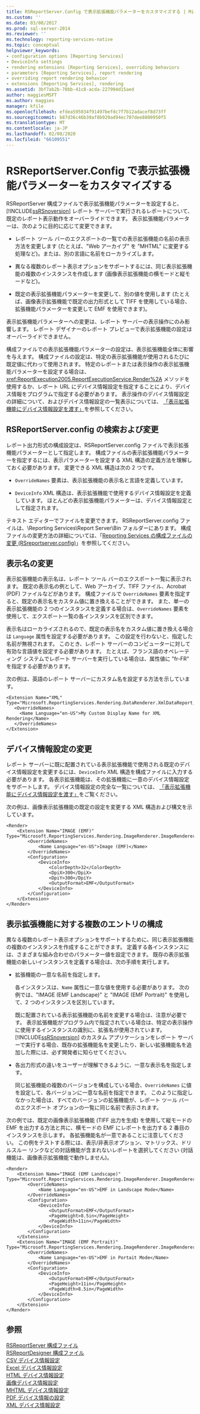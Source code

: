 ```yaml
---
title: RSReportServer.Config で表示拡張機能パラメーターをカスタマイズする | Microsoft Docs
ms.custom: ''
ms.date: 03/08/2017
ms.prod: sql-server-2014
ms.reviewer: ''
ms.technology: reporting-services-native
ms.topic: conceptual
helpviewer_keywords:
- configuration options [Reporting Services]
- DeviceInfo settings
- rendering extensions [Reporting Services], overriding behaviors
- parameters [Reporting Services], report rendering
- overriding report rendering behavior
- extensions [Reporting Services], rendering
ms.assetid: 3bf7ab2b-70bb-41c8-acda-227994d15aed
author: maggiesMSFT
ms.author: maggies
manager: kfile
ms.openlocfilehash: efdea595034f91497befdc7f7b12adacef8d73ff
ms.sourcegitcommit: b87d36c46b39af8b929ad94ec707dee8800950f5
ms.translationtype: MT
ms.contentlocale: ja-JP
ms.lasthandoff: 02/08/2020
ms.locfileid: "66109551"
---
```

# <a name="customize-rendering-extension-parameters-in-rsreportserverconfig"></a>RSReportServer.Config で表示拡張機能パラメーターをカスタマイズする
  RSReportServer 構成ファイルで表示拡張機能パラメーターを設定すると、[!INCLUDE[ssRSnoversion](../includes/ssrsnoversion-md.md)] レポート サーバーで実行されるレポートについて、既定のレポート表示動作をオーバーライドできます。 表示拡張機能パラメーターは、次のように目的に応じて変更できます。  
  
-   レポート ツール バーのエクスポートの一覧での表示拡張機能の名前の表示方法を変更します (たとえば、"Web アーカイブ" を "MHTML" に変更する処理など)。または、別の言語に名前をローカライズします。  
  
-   異なる複数のレポート表示オプションをサポートするには、同じ表示拡張機能の複数のインスタンスを作成します (画像表示拡張機能の横モードと縦モードなど)。  
  
-   既定の表示拡張機能パラメーターを変更して、別の値を使用します (たとえば、画像表示拡張機能で既定の出力形式として TIFF を使用している場合、拡張機能パラメーターを変更して EMF を使用できます)。  
  
 表示拡張機能パラメーターへの変更は、レポート サーバーの表示操作にのみ影響します。 レポート デザイナーのレポート プレビューで表示拡張機能の設定はオーバーライドできません。  
  
 構成ファイルでの表示拡張機能パラメーターの設定は、表示拡張機能全体に影響を与えます。 構成ファイルの設定は、特定の表示拡張機能が使用されるたびに既定値に代わって使用されます。 特定のレポートまたは表示操作の表示拡張機能パラメーターを設定する場合は、 <xref:ReportExecution2005.ReportExecutionService.Render%2A> メソッドを使用するか、レポート URL にデバイス情報設定を指定することにより、デバイス情報をプログラムで指定する必要があります。 表示操作のデバイス情報設定の詳細について、およびデバイス情報設定の一覧表示については、 [「表示拡張機能にデバイス情報設定を渡す」](report-server-web-service/net-framework/passing-device-information-settings-to-rendering-extensions.md)を参照してください。  
  
## <a name="finding-and-modifying-rsreportserverconfig"></a>RSReportServer.config の検索および変更  
 レポート出力形式の構成設定は、RSReportServer.config ファイルで表示拡張機能パラメーターとして指定します。 構成ファイルの表示拡張機能パラメーターを指定するには、表示パラメーターを設定する XML 構造の定義方法を理解しておく必要があります。 変更できる XML 構造は次の 2 つです。  
  
-   
  `OverrideNames` 要素は、表示拡張機能の表示名と言語を定義しています。  
  
-   
  `DeviceInfo` XML 構造は、表示拡張機能で使用するデバイス情報設定を定義しています。 ほとんどの表示拡張機能パラメーターは、デバイス情報設定として指定されます。  
  
 テキスト エディターでファイルを変更できます。 RSReportServer.config ファイルは、\Reporting Services\Report Server\Bin フォルダーにあります。 構成ファイルの変更方法の詳細については、「[Reporting Services の構成ファイルの変更 &#40;RSreportserver.config&#41;](report-server/modify-a-reporting-services-configuration-file-rsreportserver-config.md)」を参照してください。  
  
## <a name="changing-the-display-name"></a>表示名の変更  
 表示拡張機能の表示名は、レポート ツール バーのエクスポート一覧に表示されます。 既定の表示名の例として、Web アーカイブ、TIFF ファイル、Acrobat (PDF) ファイルなどがあります。 構成ファイルで `OverrideNames` 要素を指定すると、既定の表示名をカスタム値に置き換えることができます。 また、単一の表示拡張機能の 2 つのインスタンスを定義する場合は、`OverrideNames` 要素を使用して、エクスポート一覧の各インスタンスを区別できます。  
  
 表示名はローカライズされるので、既定の表示名をカスタム値に置き換える場合は `Language` 属性を設定する必要があります。 この設定を行わないと、指定した名前が無視されます。 このとき、レポート サーバーのコンピューターに対して有効な言語値を設定する必要があります。 たとえば、フランス語のオペレーティング システムでレポート サーバーを実行している場合は、属性値に "fr-FR" を指定する必要があります。  
  
 次の例は、英語のレポート サーバーにカスタム名を設定する方法を示しています。  
  
```  
<Extension Name="XML" Type="Microsoft.ReportingServices.Rendering.DataRenderer.XmlDataReport,Microsoft.ReportingServices.DataRendering">  
   <OverrideNames>  
     <Name Language="en-US">My Custom Display Name for XML Rendering</Name>  
   </OverrideNames>  
</Extension>  
```  
  
## <a name="changing-device-information-settings"></a>デバイス情報設定の変更  
 レポート サーバーに既に配置されている表示拡張機能で使用される既定のデバイス情報設定を変更するには、`DeviceInfo` XML 構造を構成ファイルに入力する必要があります。 各表示拡張機能は、その拡張機能に一意のデバイス情報設定をサポートします。 デバイス情報設定の完全な一覧については、 [「表示拡張機能にデバイス情報設定を渡す」](report-server-web-service/net-framework/passing-device-information-settings-to-rendering-extensions.md)をご覧ください。  
  
 次の例は、画像表示拡張機能の既定の設定を変更する XML 構造および構文を示しています。  
  
```  
<Render>  
    <Extension Name="IMAGE (EMF)" Type="Microsoft.ReportingServices.Rendering.ImageRenderer.ImageRenderer,Microsoft.ReportingServices.ImageRendering">  
        <OverrideNames>  
            <Name Language="en-US">Image (EMF)</Name>  
        </OverrideNames>  
        <Configuration>  
            <DeviceInfo>  
                <ColorDepth>32</ColorDepth>  
                <DpiX>300</DpiX>  
                <DpiY>300</DpiY>  
                <OutputFormat>EMF</OutputFormat>  
            </DeviceInfo>  
        </Configuration>  
    </Extension>  
</Render>  
```  
  
## <a name="configuring-multiple-entries-for-a-rendering-extension"></a>表示拡張機能に対する複数のエントリの構成  
 異なる複数のレポート表示オプションをサポートするために、同じ表示拡張機能の複数のインスタンスを作成することができます。 定義する各インスタンスには、さまざまな組み合わせのパラメーター値を設定できます。 既存の表示拡張機能の新しいインスタンスを定義する場合は、次の手順を実行します。  
  
-   拡張機能の一意な名前を指定します。  
  
     各インスタンスは、`Name` 属性に一意な値を使用する必要があります。 次の例では、"IMAGE (EMF Landscape)" と "IMAGE (EMF Portrait)" を使用して、2 つのインスタンスを区別しています。  
  
     既に配置されている表示拡張機能の名前を変更する場合は、注意が必要です。 表示拡張機能がプログラム内で指定されている場合は、特定の表示操作に使用するインスタンスの識別に、拡張名が使用されています。 [!INCLUDE[ssRSnoversion](../includes/ssrsnoversion-md.md)] のカスタム アプリケーションをレポート サーバーで実行する場合、既存の拡張機能名を変更したり、新しい拡張機能名を追加した際には、必ず開発者に知らせてください。  
  
-   各出力形式の違いをユーザーが理解できるように、一意な表示名を指定します。  
  
     同じ拡張機能の複数のバージョンを構成している場合、`OverrideNames` に値を設定して、各バージョンに一意な名前を指定できます。 このように指定しなかった場合は、すべてのバージョンの拡張機能が、レポート ツール バーのエクスポート オプションの一覧に同じ名前で表示されます。  
  
 次の例では、既定の画像表示拡張機能 (TIFF 出力を生成) を使用して縦モードの EMF を出力する方法と共に、横モードの EMF にレポートを出力する 2 番目のインスタンスを示します。 各拡張機能名が一意であることに注意してください。 この例をテストする際には、表示/非表示オプション、マトリックス、ドリルスルー リンクなどの対話機能が含まれないレポートを選択してください (対話機能は、画像表示拡張機能で動作しません)。  
  
```  
<Render>  
    <Extension Name="IMAGE (EMF Landscape)" Type="Microsoft.ReportingServices.Rendering.ImageRenderer.ImageRenderer,Microsoft.ReportingServices.ImageRendering">  
        <OverrideNames>  
            <Name Language="en-US">EMF in Landscape Mode</Name>  
        </OverrideNames>  
        <Configuration>  
            <DeviceInfo>  
                <OutputFormat>EMF</OutputFormat>  
                <PageHeight>8.5in</PageHeight>  
                <PageWidth>11in</PageWidth>  
            </DeviceInfo>  
        </Configuration>  
    </Extension>  
    <Extension Name="IMAGE (EMF Portrait)" Type="Microsoft.ReportingServices.Rendering.ImageRenderer.ImageRenderer,Microsoft.ReportingServices.ImageRendering">  
        <OverrideNames>  
            <Name Language="en-US">EMF in Portait Mode</Name>  
        </OverrideNames>  
        <Configuration>  
            <DeviceInfo>  
                <OutputFormat>EMF</OutputFormat>  
                <PageHeight>11in</PageHeight>  
                <PageWidth>8.5in</PageWidth>  
            </DeviceInfo>  
        </Configuration>  
    </Extension>  
</Render>  
```  
  
## <a name="see-also"></a>参照  
 [RSReportServer 構成ファイル](report-server/rsreportserver-config-configuration-file.md)   
 [RSReportDesigner 構成ファイル](report-server/rsreportdesigner-configuration-file.md)   
 [CSV デバイス情報設定](csv-device-information-settings.md)   
 [Excel デバイス情報設定](excel-device-information-settings.md)   
 [HTML デバイス情報設定](html-device-information-settings.md)   
 [画像デバイス情報設定](image-device-information-settings.md)   
 [MHTML デバイス情報設定](mhtml-device-information-settings.md)   
 [PDF デバイス情報の設定](pdf-device-information-settings.md)   
 [XML デバイス情報設定](xml-device-information-settings.md)  
  
  
